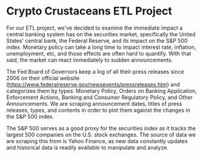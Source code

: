 # Crypto Crustaceans ETL Project

For our ETL project, we've decided to examine the immediate impact a central banking system has on the securities market, specifically the United States' central bank, the Federal Reserve, and its impact on the S&P 500 index. Monetary policy can take a long time to impact interest rate, inflation, unemployment, etc, and those effects are often hard to quantify. With that said, the market can react immediately to sudden announcements.

The Fed Board of Governors keep a log of all their press releases since 2006 on their official website (https://www.federalreserve.gov/newsevents/pressreleases.htm) and categorizes them by types: Monetary Policy, Orders on Banking Application, Enforcement Actions, Banking and Consumer Regulatory Policy, and Other Announcements. We are scraping announcement dates, titles of press releases, types, and contents in order to plot them against the changes in the S&P 500 index.

The S&P 500 serves as a good proxy for the securities index as it tracks the largest 500 companies on the U.S. stock exchanges. The source of data we are scraping this from is Yahoo Finance, as new data constantly updates and historical data is readily available to manipulate and analyze.
